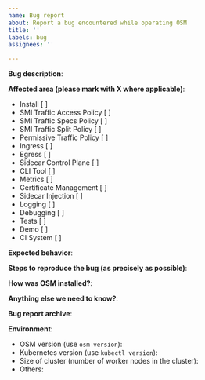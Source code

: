 ```yaml
---
name: Bug report
about: Report a bug encountered while operating OSM
title: ''
labels: bug
assignees: ''

---
```


<!--

This issue tracker is a best-effort forum for users and customers to report bugs.

Be sure to not include any sensitive information. Sensitive information should __NOT__ be included in this issue.

-->

**Bug description**:

**Affected area (please mark with X where applicable)**:
- Install                    [ ]
- SMI Traffic Access Policy  [ ]
- SMI Traffic Specs Policy   [ ]
- SMI Traffic Split Policy   [ ]
- Permissive Traffic Policy  [ ]
- Ingress                    [ ]
- Egress                     [ ]
- Sidecar Control Plane      [ ]
- CLI Tool                   [ ]
- Metrics                    [ ]
- Certificate Management     [ ]
- Sidecar Injection          [ ]
- Logging                    [ ]
- Debugging                  [ ]
- Tests                      [ ]
- Demo                       [ ]
- CI System                  [ ]

**Expected behavior**:

**Steps to reproduce the bug (as precisely as possible)**:

**How was OSM installed?**:

**Anything else we need to know?**:

**Bug report archive**:
<!--
Generate and upload bug report archive for the given app namespaces, deployments, and pods.
Use `osm support bug-report --app-namespaces <ns1>,<ns2> --app-deployments <ns1>/<dep1>,<ns2>/<dep2> --app-pods <ns1>/<pod1>`
-->

**Environment**:
- OSM version (use `osm version`):
- Kubernetes version (use `kubectl version`):
- Size of cluster (number of worker nodes in the cluster):
- Others:

